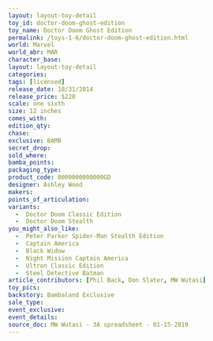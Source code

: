 ```yaml
---
layout: layout-toy-detail 
toy_id: doctor-doom-ghost-edition
toy_name: Doctor Doom Ghost Edition
permalink: /toys-1-6/doctor-doom-ghost-edition.html
world: Marvel
world_abr: MAR
character_base: 
layout: layout-toy-detail
categories: 
tags: [licensed]
release_date: 10/31/2014
release_price: $220 
scale: one sixth
size: 12 inches
comes_with: 
edition_qty: 
chase: 
exclusive: BAMB
secret_drop: 
sold_where: 
bamba_points: 
packaging_type: 
product_code: 0000000000000GD
designer: Ashley Wood
makers: 
points_of_articulation: 
variants: 
  -  Doctor Doom Classic Edition
  -  Doctor Doom Stealth
you_might_also_like: 
  -  Peter Parker Spider-Man Stealth Edition
  -  Captain America
  -  Black Widow
  -  Night Mission Captain America
  -  Ultron Classic Edition
  -  Steel Detective Batman
article_contributors: [Phil Back, Don Slater, MW Wutasi]
toy_pics: 
backstory: Bambaland Exclusive
sale_type: 
event_exclusive: 
event_details: 
source_doc: MW Wutasi - 3A spreadsheet - 01-15-2019
---
```

